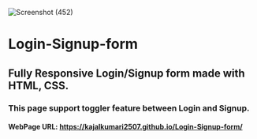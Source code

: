 ![Screenshot (452)](https://github.com/adityapandey1111/Login-Signup-form/assets/114282369/ee4234c1-383c-495d-8b79-e8c1764925fa)
# Login-Signup-form
## Fully Responsive Login/Signup form made with HTML, CSS.
### This page support toggler feature between Login and Signup.

#### WebPage URL: https://kajalkumari2507.github.io/Login-Signup-form/
